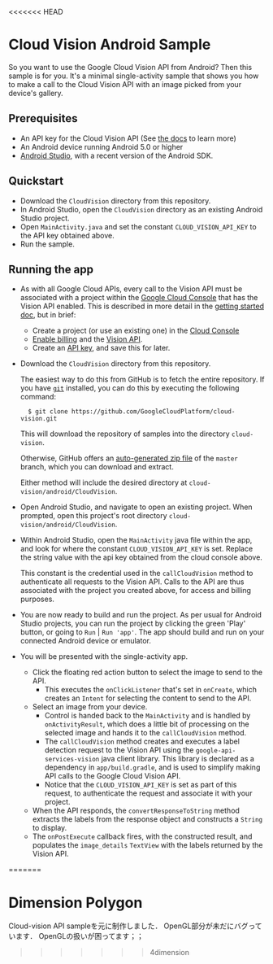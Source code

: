 <<<<<<< HEAD
# Cloud Vision Android Sample

So you want to use the Google Cloud Vision API from Android?
Then this sample is for you. It's a minimal single-activity
sample that shows you how to make a call to the Cloud Vision
API with an image picked from your device's gallery.

## Prerequisites
- An API key for the Cloud Vision API (See
  [the docs][getting-started] to learn more)
- An Android device running Android 5.0 or higher
- [Android Studio][android-studio], with a recent version of the Android SDK.

## Quickstart
- Download the `CloudVision` directory from this repository.
- In Android Studio, open the `CloudVision` directory as an existing Android
  Studio project.
- Open `MainActivity.java` and set the constant `CLOUD_VISION_API_KEY` to the
  API key obtained above.
- Run the sample.

## Running the app

- As with all Google Cloud APIs, every call to the Vision API must be associated
  with a project within the [Google Cloud Console][cloud-console] that has the
  Vision API enabled. This is described in more detail in the [getting started
  doc][getting-started], but in brief:
  - Create a project (or use an existing one) in the [Cloud
    Console][cloud-console]
  - [Enable billing][billing] and the [Vision API][enable-vision].
  - Create an [API key][api-key], and save this for later.

- Download the `CloudVision` directory from this repository.

    The easiest way to do this from GitHub is to fetch the entire repository.
    If you have [`git`][git] installed, you can do this by executing the
    following command:

        $ git clone https://github.com/GoogleCloudPlatform/cloud-vision.git

    This will download the repository of samples into the directory
    `cloud-vision`.

    Otherwise, GitHub offers an [auto-generated zip file][vision-zip] of the
    `master` branch, which you can download and extract.

    Either method will include the desired directory at
    `cloud-vision/android/CloudVision`.

- Open Android Studio, and navigate to open an existing project. When prompted,
  open this project's root directory `cloud-vision/android/CloudVision`.

- Within Android Studio, open the `MainActivity` java file within the app, and
  look for where the constant `CLOUD_VISION_API_KEY` is set. Replace the string
  value with the api key obtained from the cloud console above.

  This constant is the credential used in the `callCloudVision` method to
  authenticate all requests to the Vision API. Calls to the API are thus
  associated with the project you created above, for access and billing
  purposes.

- You are now ready to build and run the project. As per usual for Android
  Studio projects, you can run the project by clicking the green 'Play' button,
  or going to `Run` | `Run 'app'`. The app should build and run on your
  connected Android device or emulator.

- You will be presented with the single-activity app.
  - Click the floating red action button to select the image to send to the API.
    - This executes the `onClickListener` that's set in `onCreate`, which
      creates an `Intent` for selecting the content to send to the API.
  - Select an image from your device.
    - Control is handed back to the `MainActivity` and is handled by
      `onActivityResult`, which does a little bit of processing on the selected
      image and hands it to the `callCloudVision` method.
    - The `callCloudVision` method creates and executes a label detection
      request to the Vision API using the `google-api-services-vision` java
      client library. This library is declared as a dependency in
      `app/build.gradle`, and is used to simplify making API calls to the Google
      Cloud Vision API.
    - Notice that the `CLOUD_VISION_API_KEY` is set as part of this request, to
      authenticate the request and associate it with your project.
  - When the API responds, the `convertResponseToString` method extracts the
    labels from the response object and constructs a `String` to display.
  - The `onPostExecute` callback fires, with the constructed result, and
    populates the `image_details` `TextView` with the labels returned by the
    Vision API.

[vision-zip]: https://github.com/GoogleCloudPlatform/cloud-vision/archive/master.zip
[getting-started]: https://cloud.google.com/vision/docs/getting-started
[cloud-console]: https://console.cloud.google.com
[git]: https://git-scm.com/
[android-studio]: http://developer.android.com/sdk/
[billing]: https://console.cloud.google.com/billing?project=_
[enable-vision]: https://console.cloud.google.com/apis/api/vision.googleapis.com/overview?project=_
[api-key]: https://console.cloud.google.com/apis/credentials?project=_
=======
# Dimension Polygon

Cloud-vision API sampleを元に制作しました．
OpenGL部分が未だにバグっています．
OpenGLの扱いが困ってます；；
>>>>>>> 4dimension
